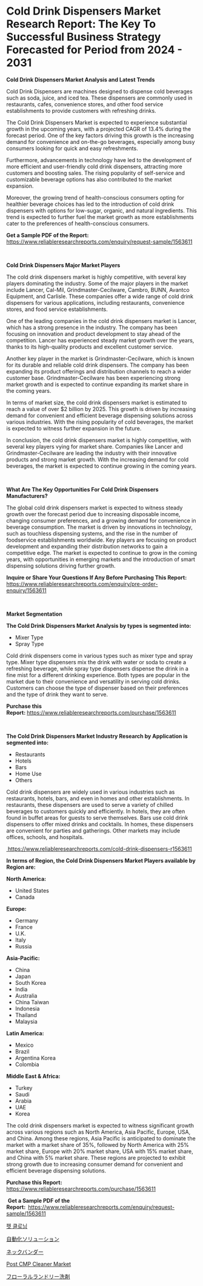 <p><h1>Cold Drink Dispensers Market Research Report: The Key To Successful Business Strategy Forecasted for Period from 2024 - 2031</h1></p><p><strong>Cold Drink Dispensers Market Analysis and Latest Trends</strong></p>
<p><p>Cold Drink Dispensers are machines designed to dispense cold beverages such as soda, juice, and iced tea. These dispensers are commonly used in restaurants, cafes, convenience stores, and other food service establishments to provide customers with refreshing drinks.</p><p>The Cold Drink Dispensers Market is expected to experience substantial growth in the upcoming years, with a projected CAGR of 13.4% during the forecast period. One of the key factors driving this growth is the increasing demand for convenience and on-the-go beverages, especially among busy consumers looking for quick and easy refreshments.</p><p>Furthermore, advancements in technology have led to the development of more efficient and user-friendly cold drink dispensers, attracting more customers and boosting sales. The rising popularity of self-service and customizable beverage options has also contributed to the market expansion.</p><p>Moreover, the growing trend of health-conscious consumers opting for healthier beverage choices has led to the introduction of cold drink dispensers with options for low-sugar, organic, and natural ingredients. This trend is expected to further fuel the market growth as more establishments cater to the preferences of health-conscious consumers.</p></p>
<p><strong>Get a Sample PDF of the Report:&nbsp;</strong> <a href="https://www.reliableresearchreports.com/enquiry/request-sample/1563611">https://www.reliableresearchreports.com/enquiry/request-sample/1563611</a></p>
<p>&nbsp;</p>
<p><strong>Cold Drink Dispensers Major Market Players</strong></p>
<p><p>The cold drink dispensers market is highly competitive, with several key players dominating the industry. Some of the major players in the market include Lancer, Cal-Mil, Grindmaster-Cecilware, Cambro, BUNN, Avantco Equipment, and Carlisle. These companies offer a wide range of cold drink dispensers for various applications, including restaurants, convenience stores, and food service establishments.</p><p>One of the leading companies in the cold drink dispensers market is Lancer, which has a strong presence in the industry. The company has been focusing on innovation and product development to stay ahead of the competition. Lancer has experienced steady market growth over the years, thanks to its high-quality products and excellent customer service.</p><p>Another key player in the market is Grindmaster-Cecilware, which is known for its durable and reliable cold drink dispensers. The company has been expanding its product offerings and distribution channels to reach a wider customer base. Grindmaster-Cecilware has been experiencing strong market growth and is expected to continue expanding its market share in the coming years.</p><p>In terms of market size, the cold drink dispensers market is estimated to reach a value of over $2 billion by 2025. This growth is driven by increasing demand for convenient and efficient beverage dispensing solutions across various industries. With the rising popularity of cold beverages, the market is expected to witness further expansion in the future.</p><p>In conclusion, the cold drink dispensers market is highly competitive, with several key players vying for market share. Companies like Lancer and Grindmaster-Cecilware are leading the industry with their innovative products and strong market growth. With the increasing demand for cold beverages, the market is expected to continue growing in the coming years.</p></p>
<p>&nbsp;</p>
<p><strong>What Are The Key Opportunities For Cold Drink Dispensers Manufacturers?</strong></p>
<p><p>The global cold drink dispensers market is expected to witness steady growth over the forecast period due to increasing disposable income, changing consumer preferences, and a growing demand for convenience in beverage consumption. The market is driven by innovations in technology, such as touchless dispensing systems, and the rise in the number of foodservice establishments worldwide. Key players are focusing on product development and expanding their distribution networks to gain a competitive edge. The market is expected to continue to grow in the coming years, with opportunities in emerging markets and the introduction of smart dispensing solutions driving further growth.</p></p>
<p><strong>Inquire or Share Your Questions If Any Before Purchasing This Report:</strong> <a href="https://www.reliableresearchreports.com/enquiry/pre-order-enquiry/1563611">https://www.reliableresearchreports.com/enquiry/pre-order-enquiry/1563611</a></p>
<p>&nbsp;</p>
<p><strong>Market Segmentation</strong></p>
<p><strong>The Cold Drink Dispensers Market Analysis by types is segmented into:</strong></p>
<p><ul><li>Mixer Type</li><li>Spray Type</li></ul></p>
<p><p>Cold drink dispensers come in various types such as mixer type and spray type. Mixer type dispensers mix the drink with water or soda to create a refreshing beverage, while spray type dispensers dispense the drink in a fine mist for a different drinking experience. Both types are popular in the market due to their convenience and versatility in serving cold drinks. Customers can choose the type of dispenser based on their preferences and the type of drink they want to serve.</p></p>
<p><strong>Purchase this Report:&nbsp;</strong><a href="https://www.reliableresearchreports.com/purchase/1563611">https://www.reliableresearchreports.com/purchase/1563611</a></p>
<p>&nbsp;</p>
<p><strong>The Cold Drink Dispensers Market Industry Research by Application is segmented into:</strong></p>
<p><ul><li>Restaurants</li><li>Hotels</li><li>Bars</li><li>Home Use</li><li>Others</li></ul></p>
<p><p>Cold drink dispensers are widely used in various industries such as restaurants, hotels, bars, and even in homes and other establishments. In restaurants, these dispensers are used to serve a variety of chilled beverages to customers quickly and efficiently. In hotels, they are often found in buffet areas for guests to serve themselves. Bars use cold drink dispensers to offer mixed drinks and cocktails. In homes, these dispensers are convenient for parties and gatherings. Other markets may include offices, schools, and hospitals.</p></p>
<p><a href="https://www.reliableresearchreports.com/cold-drink-dispensers-r1563611">&nbsp;https://www.reliableresearchreports.com/cold-drink-dispensers-r1563611</a></p>
<p><strong>In terms of Region, the Cold Drink Dispensers Market Players available by Region are:</strong></p>
<p>
    <p> <strong> North America: </strong>
        <ul>
            <li>United States</li>
            <li>Canada</li>
        </ul>
        </p> 
    <p> <strong> Europe: </strong>
        <ul>
            <li>Germany</li>
            <li>France</li>
            <li>U.K.</li>
            <li>Italy</li>
            <li>Russia</li>
        </ul>
        </p> 
    <p> <strong> Asia-Pacific: </strong>
        <ul>
            <li>China</li>
            <li>Japan</li>
            <li>South Korea</li>
            <li>India</li>
            <li>Australia</li>
            <li>China Taiwan</li>
            <li>Indonesia</li>
            <li>Thailand</li>
            <li>Malaysia</li>
        </ul>
        </p> 
    <p> <strong> Latin America: </strong>
        <ul>
            <li>Mexico</li>
            <li>Brazil</li>
            <li>Argentina Korea</li>
            <li>Colombia</li>
        </ul>
        </p> 
    <p> <strong> Middle East & Africa: </strong>
        <ul>
            <li>Turkey</li>
            <li>Saudi</li>
            <li>Arabia</li>
            <li>UAE</li>
            <li>Korea</li>
        </ul>
    </p>
    </p>
<p><p>The cold drink dispensers market is expected to witness significant growth across various regions such as North America, Asia Pacific, Europe, USA, and China. Among these regions, Asia Pacific is anticipated to dominate the market with a market share of 35%, followed by North America with 25% market share, Europe with 20% market share, USA with 15% market share, and China with 5% market share. These regions are projected to exhibit strong growth due to increasing consumer demand for convenient and efficient beverage dispensing solutions.</p></p>
<p><strong>Purchase this Report: </strong><a href="https://www.reliableresearchreports.com/purchase/1563611">https://www.reliableresearchreports.com/purchase/1563611</a></p>
<p>&nbsp;<strong>Get a Sample PDF of the Report:&nbsp;&nbsp;</strong><a href="https://www.reliableresearchreports.com/enquiry/request-sample/1563611">https://www.reliableresearchreports.com/enquiry/request-sample/1563611</a></p>
<p><strong></strong></p>
<p><p><a href="https://medium.com/@ikeschumm04/%EC%95%A0%EC%99%84-%EB%8F%99%EB%AC%BC-%EB%B3%B5%EC%A0%9C-%EC%8B%9C%EC%9E%A5%EC%9D%80-2031%EB%85%84%EA%B9%8C%EC%A7%80%EC%9D%98-%EC%8B%9C%EC%9E%A5-%EC%A0%90%EC%9C%A0%EC%9C%A8-%EA%B7%9C%EB%AA%A8-%EB%B0%8F-%EC%98%88%EC%83%81-%EC%98%88%EC%B8%A1%EC%97%90-%EC%B4%88%EC%A0%90%EC%9D%84-%EB%A7%9E%EC%B6%A5%EB%8B%88%EB%8B%A4-55609979a384">펫 클로닝</a></p><p><a href="https://github.com/RodHoppe07/Market-Research-Report-List-1/blob/main/236697036305.md">自動化ソリューション</a></p><p><a href="https://medium.com/@amarart56456/%E9%A6%96%E3%81%AE%E3%83%90%E3%83%B3%E3%83%80%E3%83%BC%E5%B8%82%E5%A0%B4-%E7%A8%AE%E9%A1%9E-%E3%82%A2%E3%83%97%E3%83%AA%E3%82%B1%E3%83%BC%E3%82%B7%E3%83%A7%E3%83%B3-%E5%9C%B0%E7%90%86%E3%81%AB%E3%82%88%E3%82%8B%E5%8C%85%E6%8B%AC%E7%9A%84%E3%81%AA%E8%A9%95%E4%BE%A1-d07a1761a82a">ネックバンダー</a></p><p><a href="https://issuu.com/reportprime-2/docs/post-cmp-cleaner-market-size-2030.pptx">Post CMP Cleaner Market</a></p><p><a href="https://medium.com/@tigerprawn1996/%E8%8A%B1%E3%81%AE%E9%A6%99%E3%82%8A%E3%81%AE%E6%B4%97%E5%89%A4%E5%B8%82%E5%A0%B4%E3%81%AE%E8%A6%8F%E6%A8%A1%E3%81%A8%E5%B8%82%E5%A0%B4%E5%8B%95%E5%90%91-%E5%AE%8C%E5%85%A8%E3%81%AA%E7%94%A3%E6%A5%AD%E6%A6%82%E8%A6%81-2024%E5%B9%B4%E3%81%8B%E3%82%892031%E5%B9%B4%E3%81%BE%E3%81%A7-624540fc5b02">フローラルランドリー洗剤</a></p></p>